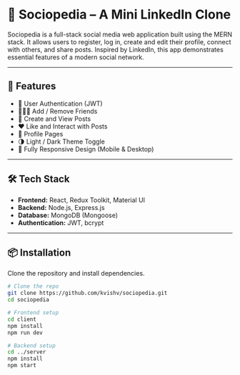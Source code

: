 # 📱 Sociopedia – A Mini LinkedIn Clone

Sociopedia is a full-stack social media web application built using the MERN stack. It allows users to register, log in, create and edit their profile, connect with others, and share posts. Inspired by LinkedIn, this app demonstrates essential features of a modern social network.

---

## 🚀 Features

- 📝 User Authentication (JWT)
- 🧑‍🤝‍🧑 Add / Remove Friends
- 📸 Create and View Posts
- ❤️ Like and Interact with Posts
- 👤 Profile Pages
- 🌗 Light / Dark Theme Toggle
- 📱 Fully Responsive Design (Mobile & Desktop)

---

## 🛠️ Tech Stack

- **Frontend:** React, Redux Toolkit, Material UI
- **Backend:** Node.js, Express.js
- **Database:** MongoDB (Mongoose)
- **Authentication:** JWT, bcrypt

---

## 📦 Installation

Clone the repository and install dependencies.

```bash
# Clone the repo
git clone https://github.com/kvishv/sociopedia.git
cd sociopedia

# Frontend setup
cd client
npm install
npm run dev

# Backend setup
cd ../server
npm install
npm start
